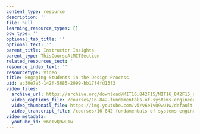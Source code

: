 ```yaml
---
content_type: resource
description: ''
file: null
learning_resource_types: []
ocw_type: ''
optional_tab_title: ''
optional_text: ''
parent_title: Instructor Insights
parent_type: ThisCourseAtMITSection
related_resources_text: ''
resource_index_text: ''
resourcetype: Video
title: Engaging Students in the Design Process
uid: ac30e7a5-142f-5685-2099-bb17f4fd13f3
video_files:
  archive_url: https://archive.org/download/MIT16.842F15/MIT16_842F15_educator_04_300k.mp4
  video_captions_file: /courses/16-842-fundamentals-of-systems-engineering-fall-2015/dbc46280f4ba56cf8f134fed4414dc1b_v6eIvQ9wU1w.vtt
  video_thumbnail_file: https://img.youtube.com/vi/v6eIvQ9wU1w/default.jpg
  video_transcript_file: /courses/16-842-fundamentals-of-systems-engineering-fall-2015/96c7bcca06fc3aa77c15843cd185f592_v6eIvQ9wU1w.pdf
video_metadata:
  youtube_id: v6eIvQ9wU1w
---
```

